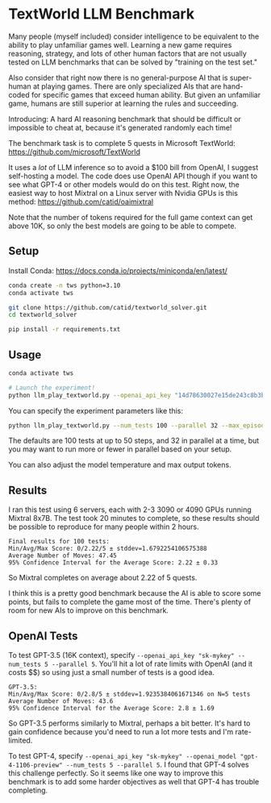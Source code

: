 # TextWorld LLM Benchmark

Many people (myself included) consider intelligence to be equivalent to the ability to play unfamiliar games well.  Learning a new game requires reasoning, strategy, and lots of other human factors that are not usually tested on LLM benchmarks that can be solved by "training on the test set."

Also consider that right now there is no general-purpose AI that is super-human at playing games.  There are only specialized AIs that are hand-coded for specific games that exceed human ability.  But given an unfamiliar game, humans are still superior at learning the rules and succeeding.

Introducing: A hard AI reasoning benchmark that should be difficult or impossible to cheat at, because it's generated randomly each time!

The benchmark task is to complete 5 quests in Microsoft TextWorld: https://github.com/microsoft/TextWorld

It uses a *lot* of LLM inference so to avoid a $100 bill from OpenAI, I suggest self-hosting a model.
The code does use OpenAI API though if you want to see what GPT-4 or other models would do on this test.
Right now, the easiest way to host Mixtral on a Linux server with Nvidia GPUs is this method: https://github.com/catid/oaimixtral

Note that the number of tokens required for the full game context can get above 10K, so only the best models are going to be able to compete.


## Setup

Install Conda: https://docs.conda.io/projects/miniconda/en/latest/

```bash
conda create -n tws python=3.10
conda activate tws

git clone https://github.com/catid/textworld_solver.git
cd textworld_solver

pip install -r requirements.txt
```


## Usage

```bash
conda activate tws

# Launch the experiment!
python llm_play_textworld.py --openai_api_key "14d78630027e15de243c8b3b489a91fa" --openai_base_url "http://devnuc.lan:5000/v1"
```

You can specify the experiment parameters like this:

```bash
python llm_play_textworld.py --num_tests 100 --parallel 32 --max_episode_steps 50 --openai_api_key "14d78630027e15de243c8b3b489a91fa" --openai_base_url "http://devnuc.lan:5000/v1"
```

The defaults are 100 tests at up to 50 steps, and 32 in parallel at a time, but you may want to run more or fewer in parallel based on your setup.

You can also adjust the model temperature and max output tokens.


## Results

I ran this test using 6 servers, each with 2-3 3090 or 4090 GPUs running Mixtral 8x7B.  The test took 20 minutes to complete, so these results should be possible to reproduce for many people within 2 hours.

```
Final results for 100 tests:
Min/Avg/Max Score: 0/2.22/5 ± stddev=1.6792254106575388
Average Number of Moves: 47.45
95% Confidence Interval for the Average Score: 2.22 ± 0.33
```

So Mixtral completes on average about 2.22 of 5 quests.

I think this is a pretty good benchmark because the AI is able to score some points, but fails to complete the game most of the time.  There's plenty of room for new AIs to improve on this benchmark.


## OpenAI Tests

To test GPT-3.5 (16K context), specify `--openai_api_key "sk-mykey" --num_tests 5 --parallel 5`.  You'll hit a lot of rate limits with OpenAI (and it costs $$) so using just a small number of tests is a good idea.

```
GPT-3.5:
Min/Avg/Max Score: 0/2.8/5 ± stddev=1.9235384061671346 on N=5 tests
Average Number of Moves: 43.6
95% Confidence Interval for the Average Score: 2.8 ± 1.69
```

So GPT-3.5 performs similarly to Mixtral, perhaps a bit better.  It's hard to gain confidence because you'd need to run a lot more tests and I'm rate-limited.

To test GPT-4, specify `--openai_api_key "sk-mykey" --openai_model "gpt-4-1106-preview" --num_tests 5 --parallel 5`.  I found that GPT-4 solves this challenge perfectly.  So it seems like one way to improve this benchmark is to add some harder objectives as well that GPT-4 has trouble completing.
